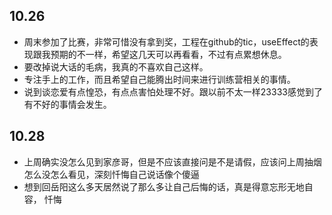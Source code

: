 ## 10.26
- 周末参加了比赛，非常可惜没有拿到奖，工程在github的tic，useEffect的表现跟我预期的不一样，希望这几天可以再看看，不过有点累想休息。
- 要改掉说大话的毛病，我真的不喜欢自己这样。
- 专注手上的工作，而且希望自己能腾出时间来进行训练营相关的事情。
- 说到谈恋爱有点惶恐，有点点害怕处理不好。跟以前不太一样23333感觉到了有不好的事情会发生。

## 10.28
- 上周确实没怎么见到家彦哥，但是不应该直接问是不是请假，应该问上周抽烟怎么没怎么看见，深刻忏悔自己说话像个傻逼
- 想到回岳阳这么多天居然说了那么多让自己后悔的话，真是得意忘形无地自容， 忏悔